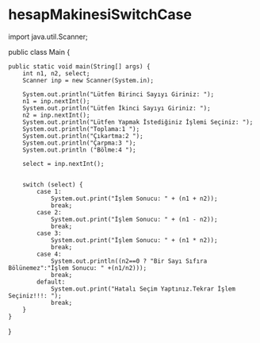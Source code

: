 # hesapMakinesiSwitchCase
import java.util.Scanner;

public class Main {

    public static void main(String[] args) {
        int n1, n2, select;
        Scanner inp = new Scanner(System.in);

        System.out.println("Lütfen Birinci Sayıyı Giriniz: ");
        n1 = inp.nextInt();
        System.out.println("Lütfen İkinci Sayıyı Giriniz: ");
        n2 = inp.nextInt();
        System.out.println("Lütfen Yapmak İstediğiniz İşlemi Seçiniz: ");
        System.out.println("Toplama:1 ");
        System.out.println("Çıkartma:2 ");
        System.out.println("Çarpma:3 ");
        System.out.println ("Bölme:4 ");

        select = inp.nextInt();


        switch (select) {
            case 1:
                System.out.print("İşlem Sonucu: " + (n1 + n2));
                break;
            case 2:
                System.out.print("İşlem Sonucu: " + (n1 - n2));
                break;
            case 3:
                System.out.print("İşlem Sonucu: " + (n1 * n2));
                break;
            case 4:
                System.out.println((n2==0 ? "Bir Sayı Sıfıra Bölünemez":"İşlem Sonucu: " +(n1/n2)));
                break;
            default:
                System.out.print("Hatalı Seçim Yaptınız.Tekrar İşlem Seçiniz!!!: ");
                break;
        }
    }
}
